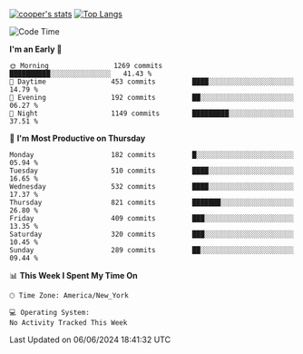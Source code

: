 [![cooper's stats](https://github-readme-stats-l2ak-km2n59e3j-coopjzs-projects.vercel.app/api?username=coopjz&count_private=true)](https://github.com/coopjz/github-readme-stats)
[![Top Langs](https://github-readme-stats-l2ak-km2n59e3j-coopjzs-projects.vercel.app/api/top-langs/?username=coopjz&count_private=true&langs_count=8&layout=compact&&hide=C)](https://github.com/coopjz/github-readme-stats)
<!--START_SECTION:waka-->
![Code Time](http://img.shields.io/badge/Code%20Time-36%20hrs%2016%20mins-blue)

**I'm an Early 🐤** 

```text
🌞 Morning                1269 commits        ██████████░░░░░░░░░░░░░░░   41.43 % 
🌆 Daytime                453 commits         ████░░░░░░░░░░░░░░░░░░░░░   14.79 % 
🌃 Evening                192 commits         ██░░░░░░░░░░░░░░░░░░░░░░░   06.27 % 
🌙 Night                  1149 commits        █████████░░░░░░░░░░░░░░░░   37.51 % 
```
📅 **I'm Most Productive on Thursday** 

```text
Monday                   182 commits         █░░░░░░░░░░░░░░░░░░░░░░░░   05.94 % 
Tuesday                  510 commits         ████░░░░░░░░░░░░░░░░░░░░░   16.65 % 
Wednesday                532 commits         ████░░░░░░░░░░░░░░░░░░░░░   17.37 % 
Thursday                 821 commits         ███████░░░░░░░░░░░░░░░░░░   26.80 % 
Friday                   409 commits         ███░░░░░░░░░░░░░░░░░░░░░░   13.35 % 
Saturday                 320 commits         ███░░░░░░░░░░░░░░░░░░░░░░   10.45 % 
Sunday                   289 commits         ██░░░░░░░░░░░░░░░░░░░░░░░   09.44 % 
```


📊 **This Week I Spent My Time On** 

```text
🕑︎ Time Zone: America/New_York

💻 Operating System: 
No Activity Tracked This Week
```


 Last Updated on 06/06/2024 18:41:32 UTC
<!--END_SECTION:waka-->
